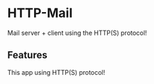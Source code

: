 # HTTP-Mail
Mail server + client using the HTTP(S) protocol!

## Features
This app using HTTP(S) protocol!